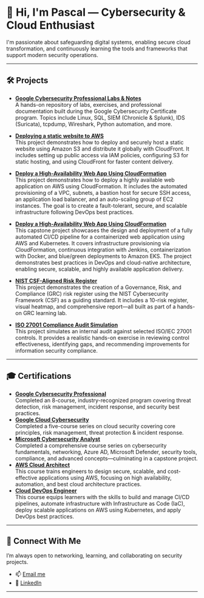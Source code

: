 # 👋 Hi, I'm Pascal — Cybersecurity & Cloud Enthusiast

I'm passionate about safeguarding digital systems, enabling secure cloud transformation, and continuously learning the tools and frameworks that support modern security operations.

---

## 🛠️ Projects

- **[Google Cybersecurity Professional Labs & Notes](https://github.com/Pascal831/Cybersecurity-Foundation/blob/main/README.md)**  
  A hands-on repository of labs, exercises, and professional documentation built during the Google Cybersecurity Certificate program. Topics include Linux, SQL, SIEM (Chronicle & Splunk), IDS (Suricata), tcpdump, Wireshark, Python automation, and more.

- **[Deploying a static website to AWS](https://github.com/Pascal831/Cybersecurity-Foundation/blob/main/README.md)**  
  This project demonstrates how to deploy and securely host a static website using Amazon S3 and distribute it globally with CloudFront. It includes setting up public access via IAM policies, configuring S3 for static hosting, and using CloudFront for faster content delivery. 

- **[Deploy a High-Availability Web App Using CloudFormation](https://github.com/Pascal831/Deploy-a-High-Availability-Web-App-using-CloudFormation/blob/main/README.md)**  
  This project demonstrates how to deploy a highly available web application on AWS using CloudFormation. It includes the automated provisioning of a VPC, subnets, a bastion host for secure SSH access, an application load balancer, and an auto-scaling group of EC2 instances. The goal is to create a fault-tolerant, secure, and scalable infrastructure following DevOps best practices.

- **[Deploy a High-Availability Web App Using CloudFormation](https://github.com/Pascal831/Operationalize-A-ML-Microservice-API/blob/main/README.md)**  
 This capstone project showcases the design and deployment of a fully automated CI/CD pipeline for a containerized web application using AWS and Kubernetes. It covers infrastructure provisioning via CloudFormation, continuous integration with Jenkins, containerization with Docker, and blue/green deployments to Amazon EKS. The project demonstrates best practices in DevOps and cloud-native architecture, enabling secure, scalable, and highly available application delivery.

- **[NIST CSF-Aligned Risk Register](https://github.com/Pascal831/NIST-CSF-Risk-Register-Project/blob/main/README.md)**  
  This project demonstrates the creation of a Governance, Risk, and Compliance (GRC) risk register using the NIST Cybersecurity Framework (CSF) as a guiding standard. It includes a 10-risk register, visual heatmap, and comprehensive report—all built as part of a hands-on GRC learning lab.

- **[ISO 27001 Compliance Audit Simulation](https://github.com/Pascal831/ISO-27001-Compliance-Audit-Simulation/blob/main/README.md)**  
  This project simulates an internal audit against selected ISO/IEC 27001 controls. It provides a realistic hands-on exercise in reviewing control effectiveness, identifying gaps, and recommending improvements for information security compliance.
---

## 🎓 Certifications

- **[Google Cybersecurity Professional](https://www.coursera.org/account/accomplishments/professional-cert/3JN2Y7BCJNTR)**  
  Completed an 8-course, industry-recognized program covering threat detection, risk management, incident response, and security best practices.
- **[Google Cloud Cybersecurity](https://www.coursera.org/account/accomplishments/professional-cert/N4D9HF8XOZUT)**  
  Completed a five-course series on cloud security covering core principles, risk management, threat protection & incident response.
- **[Microsoft Cybersecurity Analyst](https://www.coursera.org/account/accomplishments/professional-cert/5VQLARK035FE)**  
  Completed a comprehensive course series on cybersecurity fundamentals, networking, Azure AD, Microsoft Defender, security tools, compliance, and advanced concepts—culminating in a capstone project.
- **[AWS Cloud Architect](https://www.udacity.com/certificate/e/619b8468-98aa-11ea-a4b0-0bfa7a4016ae)**  
  This course trains engineers to design secure, scalable, and cost-effective applications using AWS, focusing on high availability, automation, and best cloud architecture practices.
- **[Cloud DevOps Engineer](https://www.udacity.com/certificate/e/90567bc0-6d33-11ea-a387-0329ec52e709)**  
   This course equips learners with the skills to build and manage CI/CD pipelines, automate infrastructure with Infrastructure as Code (IaC), deploy scalable applications on AWS using Kubernetes, and apply DevOps best practices.

---

## 🤝 Connect With Me

I’m always open to networking, learning, and collaborating on security projects.

- 📫 [Email me](pegbenda1@gmail.com)
- 💼 [LinkedIn](https://www.linkedin.com/in/pascalegbenda/)

---

<!-- Optional: Add fun facts or your tech stack here -->
<!--
**Pascal831/Pascal831** is a ✨ special ✨ repository because its `README.md` appears on your GitHub profile.

🔭 I’m currently working on cloud security projects  
🌱 I’m currently learning Azure security and MITRE ATT&CK  
💬 Ask me about cybersecurity frameworks, GRC, and detection tools  
⚡ Fun fact: I enjoy simplifying complex security concepts into visuals!
-->
